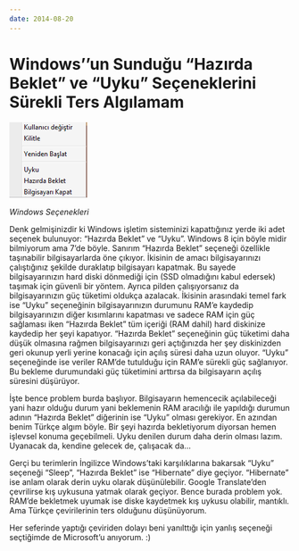 ```yaml
---
date: 2014-08-20
---
```

# Windows’’un Sunduğu “Hazırda Beklet” ve “Uyku” Seçeneklerini Sürekli Ters Algılamam

![Windows Seçenekleri ](img/2014-08-20-a.png)

*Windows Seçenekleri*

 Denk gelmişinizdir ki Windows işletim sisteminizi kapattığınız yerde iki adet seçenek bulunuyor: “Hazırda Beklet” ve “Uyku”. Windows 8 için böyle midir bilmiyorum ama 7’de böyle. Sanırım “Hazırda Beklet” seçeneği özellikle taşınabilir bilgisayarlarda öne çıkıyor. İkisinin de amacı bilgisayarınızı çalıştığınız şekilde duraklatıp bilgisayarı kapatmak. Bu sayede bilgisayarınızın hard diski dönmediği için (SSD olmadığını kabul edersek) taşımak için güvenli bir yöntem. Ayrıca pilden çalışıyorsanız da bilgisayarınızın güç tüketimi oldukça azalacak. İkisinin arasındaki temel fark ise “Uyku” seçeneğinin bilgisayarınızın durumunu RAM’e kaydedip bilgisayarınızın diğer kısımlarını kapatması ve sadece RAM için güç sağlaması iken “Hazırda Beklet” tüm içeriği (RAM dahil) hard diskinize kaydedip her şeyi kapatıyor. “Hazırda Beklet” seçeneğinin güç tüketimi daha düşük olmasına rağmen bilgisayarınızı geri açtığınızda her şey diskinizden geri okunup yerli yerine konacağı için açılış süresi daha uzun oluyor. “Uyku” seçeneğinde ise veriler RAM’de tutulduğu için RAM’e sürekli güç sağlanıyor. Bu bekleme durumundaki güç tüketimini arttırsa da bilgisayarın açılış süresini düşürüyor.

İşte bence problem burda başlıyor. Bilgisayarın hemencecik açılabileceği yani hazır olduğu durum yani beklemenin RAM aracılığı ile yapıldığı durumun adının “Hazırda Beklet” diğerinin ise “Uyku” olması gerekiyor. En azından benim Türkçe algım böyle. Bir şeyi hazırda bekletiyorum diyorsan hemen işlevsel konuma geçebilmeli. Uyku denilen durum daha derin olması lazım. Uyanacak da, kendine gelecek de, çalışacak da…

Gerçi bu terimlerin İngilizce Windows’taki karşılıklarına bakarsak “Uyku” seçeneği “Sleep”, “Hazırda Beklet” ise “Hibernate” diye geçiyor. “Hibernate” ise anlam olarak derin uyku olarak düşünülebilir. Google Translate’den çevrilirse kış uykusuna yatmak olarak geçiyor. Bence burada problem yok. RAM’de bekletmek uyumak ise diske kaydetmek kış uykusu olabilir, mantıklı. Ama Türkçe çevirilerinin ters olduğunu düşünüyorum.

Her seferinde yaptığı çeviriden dolayı beni yanılttığı için yanlış seçeneği seçtiğimde de Microsoft’u anıyorum. :)
